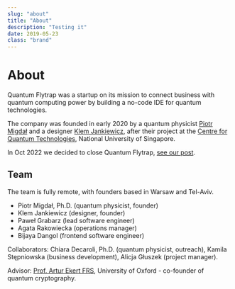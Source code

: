 ```yaml
---
slug: "about"
title: "About"
description: "Testing it"
date: 2019-05-23
class: "brand"
---
```


# About

Quantum Flytrap was a startup on its mission to connect business with quantum computing power by building a no-code IDE for quantum technologies.

The company was founded in early 2020 by a quantum physicist [Piotr Migdał](https://www.linkedin.com/in/piotrmigdal/) and a designer [Klem Jankiewicz](https://www.linkedin.com/in/klem-jankiewicz/), after their project at the [Centre for Quantum Technologies](https://www.quantumlah.org/), National University of Singapore.

In Oct 2022 we decided to close Quantum Flytrap, [see our post](/blog/closing-quantum-flytrap).

## Team

The team is fully remote, with founders based in Warsaw and Tel-Aviv.

- Piotr Migdał, Ph.D. (quantum physicist, founder)
- Klem Jankiewicz (designer, founder)
- Paweł Grabarz (lead software engineer)
- Agata Rakowiecka (operations manager)
- Bijaya Dangol (frontend software engineer)

Collaborators: Chiara Decaroli, Ph.D. (quantum physicist, outreach), Kamila Stępniowska (business development), Alicja Głuszek (project manager).

Advisor: [Prof. Artur Ekert FRS](https://en.wikipedia.org/wiki/Artur_Ekert), University of Oxford - co-founder of quantum cryptography.
